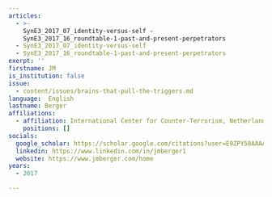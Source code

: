 ```yaml
---
articles:
  - >-
    SynE3_2017_07_identity-versus-self -
    SynE3_2017_16_roundtable-1-past-and-present-perpetrators
  - SynE3_2017_07_identity-versus-self
  - SynE3_2017_16_roundtable-1-past-and-present-perpetrators
exerpt: ''
firstname: JM
is_institution: false
issue:
  - content/issues/brains-that-pull-the-triggers.md
language:  English
lastname: Berger
affiliations:
  - affiliation: International Center for Counter-Terrorism, Netherlands
    positions: []
socials:
  google_scholar: https://scholar.google.com/citations?user=E9ZPY58AAAAJ&hl=en
  linkedin: https://www.linkedin.com/in/jmberger1
  website: https://www.jmberger.com/home
years:
  - 2017

---
```

